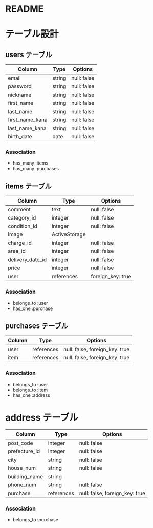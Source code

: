 # README
# テーブル設計

## users テーブル

| Column          | Type   | Options     |
| --------------- | ------ | ----------- |
| email           | string | null: false |
| password        | string | null: false |
| nickname        | string | null: false |
| first_name      | string | null: false |
| last_name       | string | null: false |
| first_name_kana | string | null: false |
| last_name_kana  | string | null: false |
| birth_date      | date   | null: false |


### Association

- has_many :items
- has_many :purchases


## items テーブル

| Column              | Type          | Options                        |
| ------------------- | ------------- | ------------------------------ |
| comment             | text          | null: false                    |
| category_id         | integer       | null: false                    |
| condition_id        | integer       | null: false                    |
| image               | ActiveStorage |                                |
| charge_id           | integer       | null: false                    |
| area_id             | integer       | null: false                    |
| delivery_date_id    | integer       | null: false                    |
| price               | integer       | null: false                    |
| user                | references    | foreign_key: true              |



### Association
- belongs_to :user
- has_one :purchase



## purchases テーブル

| Column       | Type       | Options                        |
| -------------| ---------- | ------------------------------ |
| user         | references | null: false, foreign_key: true |
| item         | references | null: false, foreign_key: true |

### Association

- belongs_to :user
- belongs_to :item
- has_one :address


# address テーブル

| Column           | Type          | Options                        |
| ---------------- | ------------- | ------------------------------ |
| post_code        | integer       | null: false                    |
| prefecture_id    | integer       | null: false                    |
| city             | string        | null: false                    |
| house_num        | string        | null: false                    |
| building_name    | string        |                                |
| phone_num        | string        | null: false                    |
| purchase         | references    | null: false, foreign_key: true |



### Association

- belongs_to :purchase
